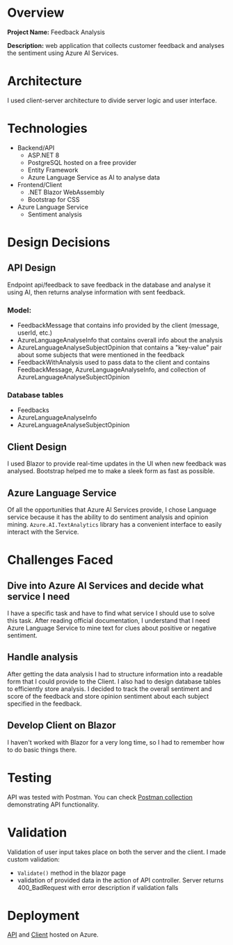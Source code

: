 # Overview

**Project Name:** Feedback Analysis

**Description:** web application that collects customer feedback and analyses the sentiment using Azure AI Services.

# Architecture
I used client-server architecture to divide server logic and user interface.

# Technologies
- Backend/API
	- ASP.NET 8
	- PostgreSQL hosted on a free provider
	- Entity Framework
	- Azure Language Service as AI to analyse data
- Frontend/Client
	- .NET Blazor WebAssembly
	- Bootstrap for CSS
- Azure Language Service
	- Sentiment analysis

# Design Decisions

## API Design
Endpoint api/feedback to save feedback in the database and analyse it using AI, then returns analyse information with sent feedback.
### Model:
- FeedbackMessage that contains info provided by the client (message, userId, etc.)
- AzureLanguageAnalyseInfo that contains overall info about the analysis
- AzureLanguageAnalyseSubjectOpinion that contains a "key-value" pair about some subjects that were mentioned in the feedback
- FeedbackWithAnalysis used to pass data to the client and contains FeedbackMessage, AzureLanguageAnalyseInfo, and collection of AzureLanguageAnalyseSubjectOpinion
### Database tables
- Feedbacks
- AzureLanguageAnalyseInfo
- AzureLanguageAnalyseSubjectOpinion

## Client Design
I used Blazor to provide real-time updates in the UI when new feedback was analysed.
Bootstrap helped me to make a sleek form as fast as possible.

## Azure Language Service
Of all the opportunities that Azure AI Services provide, I chose Language service because it has the ability to do sentiment analysis and opinion mining. `Azure.AI.TextAnalytics` library has a convenient interface to easily interact with the Service.
# Challenges Faced

## Dive into Azure AI Services and decide what service I need
I have a specific task and have to find what service I should use to solve this task. After reading official documentation, I understand that I need Azure Language Service to mine text for clues about positive or negative sentiment.

## Handle analysis
After getting the data analysis I had to structure information into a readable form that I could provide to the Client. I also had to design database tables to efficiently store analysis.
I decided to track the overall sentiment and score of the feedback and store opinion sentiment about each subject specified in the feedback.

## Develop Client on Blazor
I haven't worked with Blazor for a very long time, so I had to remember how to do basic things there.

# Testing
API was tested with Postman. You can check [Postman collection](https://documenter.getpostman.com/view/28242426/2sA2r6WPDq) demonstrating API functionality.

# Validation
Validation of user input takes place on both the server and the client. 
I made custom validation:
- `Validate()` method in the blazor page
- validation of provided data in the action of API controller. Server returns 400_BadRequest with error description if validation falls

# Deployment
[API](https://devrain-api.azurewebsites.net/swagger/index.html) and [Client](https://devrain-client.azurewebsites.net/) hosted on Azure.
